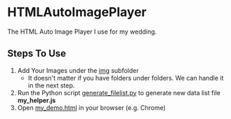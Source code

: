# HTMLAutoImagePlayer
 The HTML Auto Image Player I use for my wedding.

## Steps To Use

1. Add Your Images under the [img](./img) subfolder
    * It doesn't matter if you have folders under folders. We can handle it in the next step.
2. Run the Python script [generate_filelist.py](./generate_filelist.py) to generate new data list file **my_helper.js**
3. Open [my_demo.html](./my_demo.html) in your browser (e.g. Chrome)

